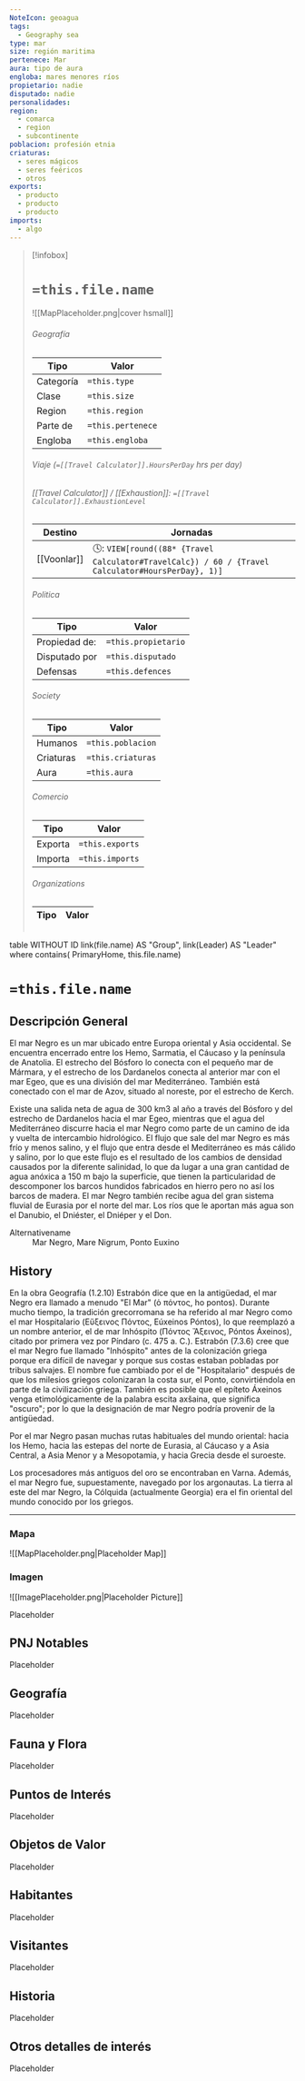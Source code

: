 ```yaml
---
NoteIcon: geoagua
tags:
  - Geography sea
type: mar
size: región maritima
pertenece: Mar 
aura: tipo de aura
engloba: mares menores ríos
propietario: nadie
disputado: nadie
personalidades: 
region:
  - comarca 
  - region
  - subcontinente
poblacion: profesión etnia
criaturas:
  - seres mágicos
  - seres feéricos
  - otros
exports:
  - producto
  - producto
  - producto
imports:
  - algo
---
```



> [!infobox]
> # `=this.file.name`
> ![[MapPlaceholder.png|cover hsmall]]
> ###### Geografía
> Tipo |  Valor |
> ---|---|
> Categoría | `=this.type` |
> Clase | `=this.size` |
> Region | `=this.region` |
> Parte de | `=this.pertenece` |
> Engloba | `=this.engloba`|
> ###### Viaje (`=[[Travel Calculator]].HoursPerDay` hrs per day)
> ###### [[Travel Calculator]]  / [[Exhaustion]]:  `=[[Travel Calculator]].ExhaustionLevel`
> Destino |  Jornadas  |
> ---|---|
> [[Voonlar]] | 🕓: `VIEW[round((88* {Travel Calculator#TravelCalc}) / 60 / {Travel Calculator#HoursPerDay}, 1)]`      |
> ###### Politica
> Tipo |  Valor |
> ---|---|
> Propiedad de: | `=this.propietario` |
> Disputado por | `=this.disputado` |
> Defensas | `=this.defences` |
> ###### Society
> Tipo |  Valor |
> ---|---|
> Humanos | `=this.poblacion` |
> Criaturas | `=this.criaturas` |
> Aura | `=this.aura`  |
> ###### Comercio
> Tipo |  Valor |
> ---|---|
> Exporta | `=this.exports` |
> Importa | `=this.imports` |
> ###### Organizations
> Tipo |  Valor |
> ---|---|
> ```dataview
table WITHOUT ID link(file.name) AS "Group", link(Leader) AS "Leader"
where contains( PrimaryHome, this.file.name)


# `=this.file.name`
## Descripción General
 <section class="wa-section main-content"><p>El mar Negro es un mar ubicado entre Europa oriental y Asia occidental. Se encuentra encerrado entre los Hemo, Sarmatia, el Cáucaso y la península de Anatolia. El estrecho del Bósforo lo conecta con el pequeño mar de Mármara, y el estrecho de los Dardanelos conecta al anterior mar con el mar Egeo, que es una división del mar Mediterráneo. También está conectado con el mar de Azov, situado al noreste, por el estrecho de Kerch.
</p>
<p>
Existe una salida neta de agua de 300 km3 al año a través del Bósforo y del estrecho de Dardanelos hacia el mar Egeo, mientras que el agua del Mediterráneo discurre hacia el mar Negro como parte de un camino de ida y vuelta de intercambio hidrológico. El flujo que sale del mar Negro es más frío y menos salino, y el flujo que entra desde el Mediterráneo es más cálido y salino, por lo que este flujo es el resultado de los cambios de densidad causados por la diferente salinidad, lo que da lugar a una gran cantidad de agua anóxica a 150 m bajo la superficie, que tienen la particularidad de descomponer los barcos hundidos fabricados en hierro pero no así los barcos de madera. El mar Negro también recibe agua del gran sistema fluvial de Eurasia por el norte del mar. Los ríos que le aportan más agua son el Danubio, el Dniéster, el Dniéper y el Don.</p></section>  <section data-section-id="alternativename" class="wa-section public"><dl><dt>Alternativename</dt><dd>Mar Negro, Mare Nigrum, Ponto Euxino</dd></dl></section><section data-section-id="history" class="wa-section public"><h2>History</h2>
<p>En la obra Geografía (1.2.10) Estrabón dice que en la antigüedad, el mar Negro era llamado a menudo "El Mar" (ὁ πόντος, ho pontos). Durante mucho tiempo, la tradición grecorromana se ha referido al mar Negro como el mar Hospitalario (Εὔξεινος Πόντος, Eúxeinos Póntos), lo que reemplazó a un nombre anterior, el de mar Inhóspito (Πόντος Ἄξεινος, Póntos Áxeinos), citado por primera vez por Píndaro (c. 475 a. C.). Estrabón (7.3.6) cree que el mar Negro fue llamado "Inhóspito" antes de la colonización griega porque era difícil de navegar y porque sus costas estaban pobladas por tribus salvajes. El nombre fue cambiado por el de "Hospitalario" después de que los milesios griegos colonizaran la costa sur, el Ponto, convirtiéndola en parte de la civilización griega. También es posible que el epíteto Áxeinos venga etimológicamente de la palabra escita axšaina, que significa "oscuro"; por lo que la designación de mar Negro podría provenir de la antigüedad.
</p>
<p>
Por el mar Negro pasan muchas rutas habituales del mundo oriental: hacia los Hemo, hacia las estepas del norte de Eurasia, al Cáucaso y a Asia Central, a Asia Menor y a Mesopotamia, y hacia Grecia desde el suroeste.
</p>
<p>
Los procesadores más antiguos del oro se encontraban en Varna. Además, el mar Negro fue, supuestamente, navegado por los argonautas. La tierra al este del mar Negro, la Cólquida (actualmente Georgia) era el fin oriental del mundo conocido por los griegos.</p><hr /></section>   

### Mapa
![[MapPlaceholder.png|Placeholder Map]]

### Imagen
![[ImagePlaceholder.png|Placeholder Picture]]

Placeholder

## PNJ Notables
Placeholder

## Geografía
Placeholder

## Fauna y Flora
Placeholder

## Puntos de Interés
Placeholder

## Objetos de Valor
Placeholder

## Habitantes
Placeholder

## Visitantes
Placeholder

## Historia
Placeholder

## Otros detalles de interés
Placeholder


